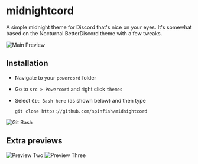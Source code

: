 # midnightcord
A simple midnight theme for Discord that's nice on your eyes.
It's somewhat based on the Nocturnal BetterDiscord theme with a few tweaks.

![Main Preview](https://media.discordapp.net/attachments/678012423067926539/838307888158081054/midnightcord_main_preview.png)

## Installation

- Navigate to your `powercord` folder
- Go to `src > Powercord` and right click `themes`
- Select `Git Bash here` (as shown below) and then type

    ```shell
    git clone https://github.com/spinfish/midnightcord
    ```

![Git Bash](https://media.discordapp.net/attachments/678012423067926539/835658793253470308/git_bash_here.png)

## Extra previews

![Preview Two](https://media.discordapp.net/attachments/678012423067926539/838307912610742313/midnightcord_preview_two.png)
![Preview Three](https://media.discordapp.net/attachments/678012423067926539/838307942645760020/midnightcord_preview_three.png)